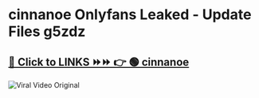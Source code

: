 
 # cinnanoe Onlyfans Leaked - Update Files g5zdz

## <h2><a href="https://clipsfans.com/cinnanoe&ref=git">🔗 Click to LINKS ⏩⏩ 👉 🟢 cinnanoe </a></h2>

<a href="https://clipsfans.com/cinnanoe&ref=git" rel="nofollow" data-target="animated-image.originalLink"><img src="https://i.ibb.co.com/xMMVF88/686577567.gif" alt="Viral Video Original" style="max-width: 100%; display: inline-block;" data-target="animated-image.originalImage"></a>

